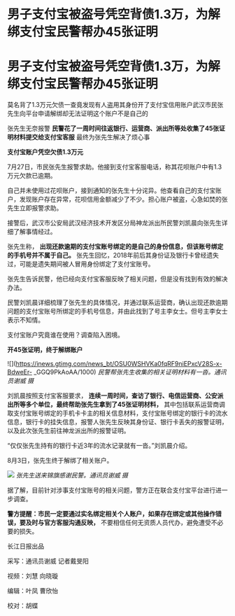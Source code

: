 # 男子支付宝被盗号凭空背债1.3万，为解绑支付宝民警帮办45张证明

# 男子支付宝被盗号凭空背债1.3万，为解绑支付宝民警帮办45张证明

莫名背了1.3万元欠债一查竟发现有人盗用其身份开了支付宝信用账户武汉市民张先生向平台申请解绑却无法证明这个账户不是自己的

张先生无奈报警 **民警花了一周时间往返银行、运营商、派出所等处收集了45张证明材料提交给支付宝客服** 最终为张先生解决了烦心事

**支付宝账户凭空欠债1.3万元**

7月27日，市民张先生报警求助。他接到支付宝客服电话，称其花呗账户中有1.3万元欠款已逾期。

自己并未使用过花呗账户，接到通知的张先生十分诧异。他查看自己的支付宝账户，发现账户存在异常，花呗信用金额减少了不少。担心账户被盗，心急如焚的张先生立即报警求助。

接警后，武汉市公安局武汉经济技术开发区分局神龙派出所民警刘凯晨向张先生详细了解事情经过。

张先生称， **出现还款逾期的支付宝账号绑定的是自己的身份信息，但该账号绑定的手机号并不属于自己。**
张先生回忆，2018年前后其身份证及银行卡曾经遗失过，可能是遗失期间被人冒用身份绑定了支付宝账号。

张先生告诉民警，他已经向支付宝客服反映了相关问题，但是没有找到有效的解决办法。

民警刘凯晨详细梳理了张先生的具体情况，并通过联系运营商，确认出现还款逾期问题的支付宝账号所绑定的手机号信息，并由此找到了号主李女士。但号主李女士表示不知情。

支付宝账户究竟谁在使用？调查陷入困境。

**开45张证明，终于解绑账户**

![](https://inews.gtimg.com/news_bt/OSU0WSHVKa0fqRF9niEPxcV28S-x-BdweEr-
_GGQ9PkAoAA/1000) _民警帮张先生收集的相关证明材料有一沓。通讯员谢威 摄_

刘凯晨按照支付宝客服要求， **连续一周时间，查访了银行、电信运营商、公安派出所等多个单位，最终帮助张先生拿到了45张证明材料，**
其中包括联系运营商调取支付宝账号绑定的手机卡卡主的相关信息材料，支付宝账号绑定的银行卡的流水信息，银行卡的挂失信息，报警人张先生反映其身份证、银行卡丢失的报警证明，以及此次张先生前往神龙派出所的报警证明。

“仅仅张先生持有的银行卡近3年的流水记录就有一沓。”刘凯晨介绍。

8月3日，张先生终于解绑了相关账户。

![](https://inews.gtimg.com/news_bt/OfrAqOuN6gPpRoOZaZdUFCvsqhPbNEfQ5ZMEMypU8EYkQAA/1000)
_张先生送来锦旗感谢民警。通讯员谢威 摄_

据了解，目前针对涉事支付宝账号的相关问题，警方正在联合支付宝平台进行进一步调查。

**警方提醒：市民一定要通过实名绑定相关个人账户，如果存在绑定或其他操作错误，要及时与官方客服沟通反映，**
不要相信任何无资质人员代办，避免遭受不必要的损失。

长江日报出品

采写：通讯员谢威 记者戴旻阳

视频：刘慧 向晓璇

编辑：叶凤 曹欣怡

校对：胡蝶

